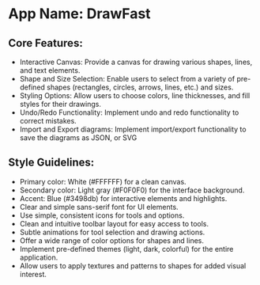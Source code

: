 # **App Name**: DrawFast

## Core Features:

- Interactive Canvas: Provide a canvas for drawing various shapes, lines, and text elements.
- Shape and Size Selection: Enable users to select from a variety of pre-defined shapes (rectangles, circles, arrows, lines, etc.) and sizes.
- Styling Options: Allow users to choose colors, line thicknesses, and fill styles for their drawings.
- Undo/Redo Functionality: Implement undo and redo functionality to correct mistakes.
- Import and Export diagrams: Implement import/export functionality to save the diagrams as JSON, or SVG

## Style Guidelines:

- Primary color: White (#FFFFFF) for a clean canvas.
- Secondary color: Light gray (#F0F0F0) for the interface background.
- Accent: Blue (#3498db) for interactive elements and highlights.
- Clear and simple sans-serif font for UI elements.
- Use simple, consistent icons for tools and options.
- Clean and intuitive toolbar layout for easy access to tools.
- Subtle animations for tool selection and drawing actions.
- Offer a wide range of color options for shapes and lines.
- Implement pre-defined themes (light, dark, colorful) for the entire application.
- Allow users to apply textures and patterns to shapes for added visual interest.